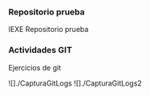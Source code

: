 ### Repositorio prueba

IEXE Repositorio prueba

### Actividades GIT

Ejercicios de git

![]./CapturaGitLogs
![]./CapturaGitLogs2